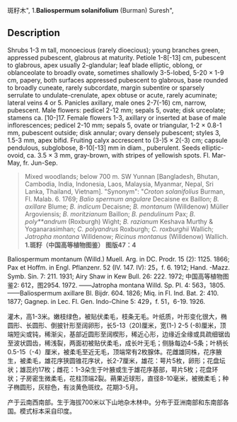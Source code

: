 斑籽木",
1.**Baliospermum solanifolium** (Burman) Suresh",

## Description
Shrubs 1-3 m tall, monoecious (rarely dioecious); young branches green, appressed pubescent, glabrous at maturity. Petiole 1-8[-13] cm, pubescent to glabrous, apex usually 2-glandular; leaf blade elliptic, oblong, or oblanceolate to broadly ovate, sometimes shallowly 3-5-lobed, 5-20 × 1-9 cm, papery, both surfaces appressed pubescent to glabrous, base rounded to broadly cuneate, rarely subcordate, margin subentire or sparsely serrulate to undulate-crenulate, apex obtuse or acute, rarely acuminate; lateral veins 4 or 5. Panicles axillary, male ones 2-7(-16) cm, narrow, pubescent. Male flowers: pedicel 2-12 mm; sepals 5, ovate; disk urceolate; stamens ca. [10-]17. Female flowers 1-3, axillary or inserted at base of male inflorescences; pedicel 2-10 mm; sepals 5, ovate or triangular, 1-2 × 0.8-1 mm, pubescent outside; disk annular; ovary densely pubescent; styles 3, 1.5-3 mm, apex bifid. Fruiting calyx accrescent to (3-)5 × 2(-3) cm; capsule pendulous, subglobose, 8-10[-13] mm in diam., puberulent. Seeds elliptic-ovoid, ca. 3.5 × 3 mm, gray-brown, with stripes of yellowish spots. Fl. Mar-May, fr. Jun-Sep.

> Mixed woodlands; below 700 m. SW Yunnan [Bangladesh, Bhutan, Cambodia, India, Indonesia, Laos, Malaysia, Myanmar, Nepal, Sri Lanka, Thailand, Vietnam].
  "Synonym": "*Croton solanifolius* Burman, Fl. Malab. 6. 1769; *Balio spermum angulare* Decaisne ex Baillon; *B. axillare* Blume; *B. indicum* Decaisne; *B. montanum* (Willdenow) Müller Argoviensis; *B. moritzianum* Baillon; *B. pendulinum* Pax; *B. poly**andrum* (Roxburgh) Wight; *B. razianum* Keshava Murthy &amp; Yoganarasimhan; *C. polyandrus* Roxburgh; *C. roxburghii* Wallich; *Jatropha montana* Willdenow; *Ricinus montanus* (Willdenow) Wallich.
**1.斑籽（中国高等植物图鉴） 图版47：4**

Baliospermum montanum (Willd.) Muell. Arg. in DC. Prodr. 15 (2): 1125. 1866; Pax et Hoffm. in Engl. Pflanzenr. 52 (IV. 147. IV): 25，f. 6. 1912; Hand. -Mazz. Symb. Sin. 7: 211. 1931; Airy Shaw in Kew Bull. 26: 222. 1972; 中国高等植物图鉴2: 612，图2954. 1972. ——Jatropha montana Willd. Sp. Pl. 4: 563，1805. ——Baliospermum axillare Bl. Bijdr. 604. 1826; Miq. in Fl. Ind. Bat. 2: 410. 1877; Gagnep. in Lec. Fl. Gen. Indo-Chine 5: 429，f. 51，6-19. 1926.

灌木，高1-3米。嫩枝绿色，被贴伏柔毛，枝条无毛。叶纸质，叶形变化很大，椭圆形、长圆形、倒披针形至阔卵形，长5-13（20)厘米，宽(1-) 2-5 (-8)厘米，顶 端短尖或钝，稀渐尖，基部近圆形至阔楔形，稀近心形，边缘近全缘或具疏细锯齿至波状圆齿，稀浅裂，两面初被贴伏柔毛，成长叶无毛；侧脉每边4-5条；叶柄长0.5-15（-4）厘米，被柔毛至近无毛，顶端常有2枚腺体。花雌雄同株，花序腋生，被柔毛，雄花序狭圆锥花序状，长2-7厘米，雄花：萼片5枚，卵形；花盘坛状；雄蕊约17枚；雌花：1-3朵生于叶腋或生于雄花序基部，萼片5枚；花盘环状；子房密生微柔毛，花柱顶端2裂。蒴果近球形，直径8-10毫米，被微柔毛；种子椭圆形，灰棕色，有淡黄色斑纹。花期3-5月。

产于云南西南部。生于海拔700米以下山地杂木林中。分布于亚洲南部和东南部各国。模式标本采自印度。
